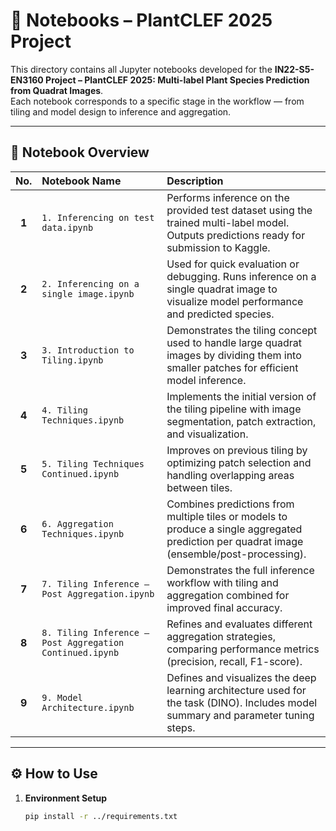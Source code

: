 # 🌿 Notebooks – PlantCLEF 2025 Project

This directory contains all Jupyter notebooks developed for the **IN22-S5-EN3160 Project – PlantCLEF 2025: Multi-label Plant Species Prediction from Quadrat Images**.  
Each notebook corresponds to a specific stage in the workflow — from tiling and model design to inference and aggregation.

---

## 📁 Notebook Overview

| No. | Notebook Name | Description |
|:---:|:----------------------------|:----------------------------|
| **1** | `1. Inferencing on test data.ipynb` | Performs inference on the provided test dataset using the trained multi-label model. Outputs predictions ready for submission to Kaggle. |
| **2** | `2. Inferencing on a single image.ipynb` | Used for quick evaluation or debugging. Runs inference on a single quadrat image to visualize model performance and predicted species. |
| **3** | `3. Introduction to Tiling.ipynb` | Demonstrates the tiling concept used to handle large quadrat images by dividing them into smaller patches for efficient model inference. |
| **4** | `4. Tiling Techniques.ipynb` | Implements the initial version of the tiling pipeline with image segmentation, patch extraction, and visualization. |
| **5** | `5. Tiling Techniques Continued.ipynb` | Improves on previous tiling by optimizing patch selection and handling overlapping areas between tiles. |
| **6** | `6. Aggregation Techniques.ipynb` | Combines predictions from multiple tiles or models to produce a single aggregated prediction per quadrat image (ensemble/post-processing). |
| **7** | `7. Tiling Inference – Post Aggregation.ipynb` | Demonstrates the full inference workflow with tiling and aggregation combined for improved final accuracy. |
| **8** | `8. Tiling Inference – Post Aggregation Continued.ipynb` | Refines and evaluates different aggregation strategies, comparing performance metrics (precision, recall, F1-score). |
| **9** | `9. Model Architecture.ipynb` | Defines and visualizes the deep learning architecture used for the task (DINO). Includes model summary and parameter tuning steps. |

---

## ⚙️ How to Use

1. **Environment Setup**
   ```bash
   pip install -r ../requirements.txt


